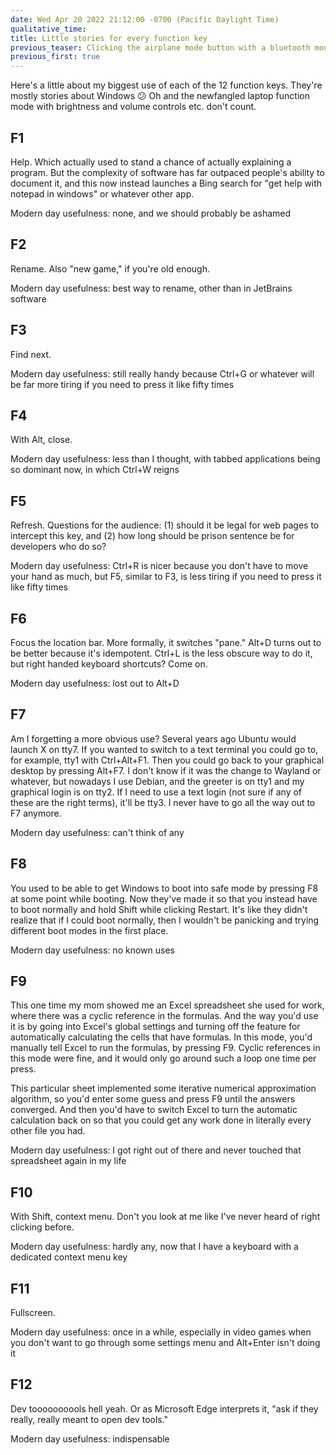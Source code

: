 ```yaml
---
date: Wed Apr 20 2022 21:12:00 -0700 (Pacific Daylight Time)
qualitative_time: 
title: Little stories for every function key
previous_teaser: Clicking the airplane mode button with a bluetooth mouse
previous_first: true
---
```


Here's a little about my biggest use of each of the 12 function keys.
They're mostly stories about Windows 😕
Oh and the newfangled laptop function mode with brightness and volume controls etc. don't count.

## F1
Help.
Which actually used to stand a chance of actually explaining a program.
But the complexity of software has far outpaced people's ability to document it, and this now instead launches a Bing search for "get help with notepad in windows" or whatever other app.

Modern day usefulness: none, and we should probably be ashamed

## F2
Rename.
Also "new game," if you're old enough.

Modern day usefulness: best way to rename, other than in JetBrains software

## F3
Find next.

Modern day usefulness: still really handy because Ctrl+G or whatever will be far more tiring if you need to press it like fifty times

## F4
With Alt, close.

Modern day usefulness: less than I thought, with tabbed applications being so dominant now, in which Ctrl+W reigns

## F5
Refresh.
Questions for the audience:
(1) should it be legal for web pages to intercept this key, and
(2) how long should be prison sentence be for developers who do so?

Modern day usefulness: Ctrl+R is nicer because you don't have to move your hand as much, but F5, similar to F3, is less tiring if you need to press it like fifty times

## F6
Focus the location bar.
More formally, it switches "pane."
Alt+D turns out to be better because it's idempotent.
Ctrl+L is the less obscure way to do it, but right handed keyboard shortcuts?
Come on.

Modern day usefulness: lost out to Alt+D

## F7
Am I forgetting a more obvious use?
Several years ago Ubuntu would launch X on tty7.
If you wanted to switch to a text terminal you could go to, for example, tty1 with Ctrl+Alt+F1.
Then you could go back to your graphical desktop by pressing Alt+F7.
I don't know if it was the change to Wayland or whatever, but nowadays I use Debian, and the greeter is on tty1 and my graphical login is on tty2.
If I need to use a text login (not sure if any of these are the right terms), it'll be tty3.
I never have to go all the way out to F7 anymore.

Modern day usefulness: can't think of any

## F8
You used to be able to get Windows to boot into safe mode by pressing F8 at some point while booting.
Now they've made it so that you instead have to boot normally and hold Shift while clicking Restart.
It's like they didn't realize that if I could boot normally, then I wouldn't be panicking and trying different boot modes in the first place.

Modern day usefulness: no known uses

## F9
This one time my mom showed me an Excel spreadsheet she used for work, where there was a cyclic reference in the formulas.
And the way you'd use it is by going into Excel's global settings and turning off the feature for automatically calculating the cells that have formulas.
In this mode, you'd manually tell Excel to run the formulas, by pressing F9.
Cyclic references in this mode were fine, and it would only go around such a loop one time per press.

This particular sheet implemented some iterative numerical approximation algorithm, so you'd enter some guess and press F9 until the answers converged.
And then you'd have to switch Excel to turn the automatic calculation back on so that you could get any work done in literally every other file you had.

Modern day usefulness: I got right out of there and never touched that spreadsheet again in my life

## F10
With Shift, context menu.
Don't you look at me like I've never heard of right clicking before.

Modern day usefulness: hardly any, now that I have a keyboard with a dedicated context menu key

## F11
Fullscreen.

Modern day usefulness: once in a while, especially in video games when you don't want to go through some settings menu and Alt+Enter isn't doing it

## F12
Dev toooooooools hell yeah.
Or as Microsoft Edge interprets it, "ask if they really, really meant to open dev tools."

Modern day usefulness: indispensable
